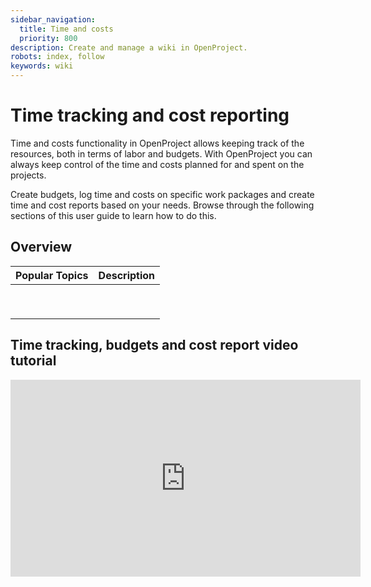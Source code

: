 ```yaml
---
sidebar_navigation:
  title: Time and costs
  priority: 800
description: Create and manage a wiki in OpenProject.
robots: index, follow
keywords: wiki
---
```


# Time tracking and cost reporting

Time and costs functionality in OpenProject allows keeping track of the resources,  both in terms of labor and budgets. With OpenProject you can always keep control of the time and costs planned for and spent on the projects.

Create budgets, log time and costs on specific work packages and  create time and cost reports based on your needs. Browse through the following sections of this user guide to learn how to do this.

## Overview

| Popular Topics | Description |
| -------------- | :---------- |
|                |             |
|                |             |
|                |             |
|                |             |
|                |             |
|                |             |
|                |             |
|                |             |
|                |             |

## Time tracking, budgets and cost report video tutorial

<iframe width="560" height="315" src="https://www.youtube.com/embed/CU0pcDQvZuM" frameborder="0" allow="accelerometer; autoplay; encrypted-media; gyroscope; picture-in-picture" allowfullscreen></iframe>